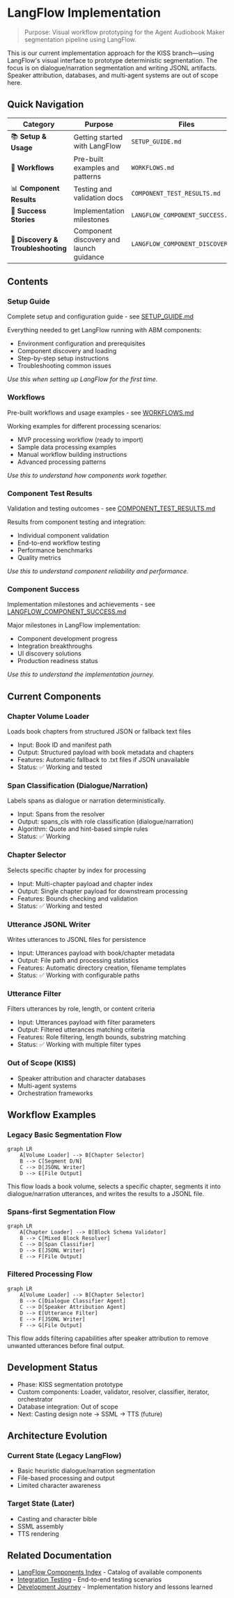 # LangFlow Implementation

> Purpose: Visual workflow prototyping for the Agent Audiobook Maker segmentation pipeline using LangFlow.

This is our current implementation approach for the KISS branch—using LangFlow's visual interface to prototype deterministic segmentation. The focus is on dialogue/narration segmentation and writing JSONL artifacts. Speaker attribution, databases, and multi‑agent systems are out of scope here.

## Quick Navigation

| Category                           | Purpose                                 | Files                             |
| ---------------------------------- | --------------------------------------- | --------------------------------- |
| 📚 **Setup & Usage**               | Getting started with LangFlow           | `SETUP_GUIDE.md`                  |
| 🧩 **Workflows**                   | Pre-built examples and patterns         | `WORKFLOWS.md`                    |
| 📊 **Component Results**           | Testing and validation docs             | `COMPONENT_TEST_RESULTS.md`       |
| 🎯 **Success Stories**             | Implementation milestones               | `LANGFLOW_COMPONENT_SUCCESS.md`   |
| 🧪 **Discovery & Troubleshooting** | Component discovery and launch guidance | `LANGFLOW_COMPONENT_DISCOVERY.md` |

## Contents

### Setup Guide

Complete setup and configuration guide - see [SETUP_GUIDE.md](SETUP_GUIDE.md)

Everything needed to get LangFlow running with ABM components:

- Environment configuration and prerequisites
- Component discovery and loading
- Step-by-step setup instructions
- Troubleshooting common issues

*Use this when setting up LangFlow for the first time.*

### Workflows

Pre-built workflows and usage examples - see [WORKFLOWS.md](WORKFLOWS.md)

Working examples for different processing scenarios:

- MVP processing workflow (ready to import)
- Sample data processing examples
- Manual workflow building instructions
- Advanced processing patterns

*Use this to understand how components work together.*

### Component Test Results

Validation and testing outcomes - see [COMPONENT_TEST_RESULTS.md](COMPONENT_TEST_RESULTS.md)

Results from component testing and integration:

- Individual component validation
- End-to-end workflow testing
- Performance benchmarks
- Quality metrics

*Use this to understand component reliability and performance.*

### Component Success

Implementation milestones and achievements - see [LANGFLOW_COMPONENT_SUCCESS.md](LANGFLOW_COMPONENT_SUCCESS.md)

Major milestones in LangFlow implementation:

- Component development progress
- Integration breakthroughs
- UI discovery solutions
- Production readiness status

*Use this to understand the implementation journey.*

## Current Components

### Chapter Volume Loader

Loads book chapters from structured JSON or fallback text files

- Input: Book ID and manifest path
- Output: Structured payload with book metadata and chapters
- Features: Automatic fallback to .txt files if JSON unavailable
- Status: ✅ Working and tested

### Span Classification (Dialogue/Narration)

Labels spans as dialogue or narration deterministically.

- Input: Spans from the resolver
- Output: spans_cls with role classification (dialogue/narration)
- Algorithm: Quote and hint-based simple rules
- Status: ✅ Working

### Chapter Selector

Selects specific chapter by index for processing

- Input: Multi-chapter payload and chapter index
- Output: Single chapter payload for downstream processing
- Features: Bounds checking and validation
- Status: ✅ Working and tested

### Utterance JSONL Writer

Writes utterances to JSONL files for persistence

- Input: Utterances payload with book/chapter metadata
- Output: File path and processing statistics
- Features: Automatic directory creation, filename templates
- Status: ✅ Working with configurable paths

### Utterance Filter

Filters utterances by role, length, or content criteria

- Input: Utterances payload with filter parameters
- Output: Filtered utterances matching criteria
- Features: Role filtering, length bounds, substring matching
- Status: ✅ Working with multiple filter types

### Out of Scope (KISS)

- Speaker attribution and character databases
- Multi-agent systems
- Orchestration frameworks

## Workflow Examples

### Legacy Basic Segmentation Flow

```mermaid
graph LR
    A[Volume Loader] --> B[Chapter Selector]
    B --> C[Segment D/N]
    C --> D[JSONL Writer]
    D --> E[File Output]
```

This flow loads a book volume, selects a specific chapter, segments it into dialogue/narration utterances, and writes the results to a JSONL file.

### Spans-first Segmentation Flow

```mermaid
graph LR
    A[Chapter Loader] --> B[Block Schema Validator]
    B --> C[Mixed Block Resolver]
    C --> D[Span Classifier]
    D --> E[JSONL Writer]
    E --> F[File Output]
```

### Filtered Processing Flow

```mermaid
graph LR
    A[Volume Loader] --> B[Chapter Selector]
    B --> C[Dialogue Classifier Agent]
    C --> D[Speaker Attribution Agent]
    D --> E[Utterance Filter]
    E --> F[JSONL Writer]
    F --> G[File Output]
```

This flow adds filtering capabilities after speaker attribution to remove unwanted utterances before final output.

## Development Status

- Phase: KISS segmentation prototype
- Custom components: Loader, validator, resolver, classifier, iterator, orchestrator
- Database integration: Out of scope
- Next: Casting design note → SSML → TTS (future)

## Architecture Evolution

### Current State (Legacy LangFlow)

- Basic heuristic dialogue/narration segmentation
- File-based processing and output
- Limited character awareness

### Target State (Later)

- Casting and character bible
- SSML assembly
- TTS rendering

## Related Documentation

- [LangFlow Components Index](COMPONENTS_INDEX.md) - Catalog of available components
- [Integration Testing](../../../tests/integration/) - End-to-end testing scenarios
- [Development Journey](../../05-development/journey/README.md) - Implementation history and lessons learned
